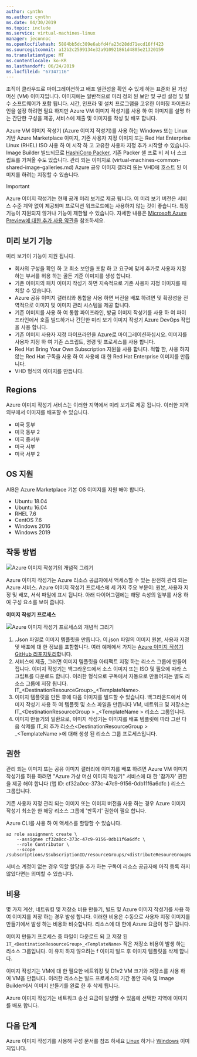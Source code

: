```yaml
---
author: cynthn
ms.author: cynthn
ms.date: 04/30/2019
ms.topic: include
ms.service: virtual-machines-linux
manager: jeconnoc
ms.openlocfilehash: 5884bb5dc389e6abfd4fa23d28dd71ecd16ff423
ms.sourcegitcommit: a12b2c2599134e32a910921861d4805e21320159
ms.translationtype: MT
ms.contentlocale: ko-KR
ms.lasthandoff: 06/24/2019
ms.locfileid: "67347116"
---
```

조직이 클라우드로 마이그레이션하고 배포 일관성을 확인 수 있게 하는 표준화 된 가상 머신 (VM) 이미지입니다. 이미지에는 일반적으로 미리 정의 된 보안 및 구성 설정 및 필수 소프트웨어가 포함 됩니다. 시간, 인프라 및 설치 프로그램을 고유한 이미징 파이프라인을 설정 하려면 필요 하지만 Azure VM 이미지 작성기를 사용 하 여 이미지를 설명 하는 간단한 구성을 제공, 서비스에 제출 및 이미지를 작성 및 배포 합니다.
 
Azure VM 이미지 작성기 (Azure 이미지 작성기)를 사용 하는 Windows 또는 Linux 기반 Azure Marketplace 이미지, 기존 사용자 지정 이미지 또는 Red Hat Enterprise Linux (RHEL) ISO 사용 하 여 시작 하 고 고유한 사용자 지정 추가 시작할 수 있습니다. Image Builder 빌드되므로 [HashiCorp Packer](https://packer.io/), 기존 Packer 셸 프로 비 저 너 스크립트를 가져올 수도 있습니다. 관리 되는 이미지로 (virtual-machines-common-shared-image-galleries.md) Azure 공유 이미지 갤러리 또는 VHD에 호스트 된 이미지를 하려는 지정할 수 있습니다.

> [!IMPORTANT]
> Azure 이미지 작성기는 현재 공개 미리 보기로 제공 됩니다.
> 이 미리 보기 버전은 서비스 수준 계약 없이 제공되며 프로덕션 워크로드에는 사용하지 않는 것이 좋습니다. 특정 기능이 지원되지 않거나 기능이 제한될 수 있습니다. 자세한 내용은 [Microsoft Azure Preview에 대한 추가 사용 약관](https://azure.microsoft.com/support/legal/preview-supplemental-terms/)을 참조하세요.

## <a name="preview-features"></a>미리 보기 기능

미리 보기이 기능이 지원 됩니다.

- 회사의 구성을 확인 하 고 최소 보안을 포함 하 고 요구에 맞게 추가로 사용자 지정 하는 부서를 허용 하는 골든 기준 이미지를 생성 합니다.
- 기존 이미지의 패치 이미지 작성기 하면 지속적으로 기존 사용자 지정 이미지를 패치할 수 있습니다.
- Azure 공유 이미지 갤러리와 통합을 사용 하면 버전을 배포 하려면 및 확장성을 전역적으로 이미지 및 이미지 관리 시스템을 제공 합니다.
- 기존 이미지를 사용 하 여 통합 파이프라인, 방금 이미지 작성기를 사용 하 여 파이프라인에서 호출 빌드하거나 간단한 미리 보기 이미지 작성기 Azure DevOps 작업을 사용 합니다.
- 기존 이미지 사용자 지정 파이프라인을 Azure로 마이그레이션하십시오. 이미지를 사용자 지정 하 여 기존 스크립트, 명령 및 프로세스를 사용 합니다.
- Red Hat Bring Your Own Subscription 지원을 사용 합니다. 적합 한, 사용 하지 않는 Red Hat 구독을 사용 하 여 사용에 대 한 Red Hat Enterprise 이미지를 만듭니다.
- VHD 형식의 이미지를 만듭니다.
 

## <a name="regions"></a>Regions
Azure 이미지 작성기 서비스는 이러한 지역에서 미리 보기로 제공 됩니다. 이러한 지역 외부에서 이미지를 배포할 수 있습니다.
- 미국 동부
- 미국 동부 2
- 미국 중서부
- 미국 서부
- 미국 서부 2

## <a name="os-support"></a>OS 지원
AIB은 Azure Marketplace 기본 OS 이미지를 지원 해야 합니다.
- Ubuntu 18.04
- Ubuntu 16.04
- RHEL 7.6
- CentOS 7.6
- Windows 2016
- Windows 2019


## <a name="how-it-works"></a>작동 방법


![Azure 이미지 작성기의 개념적 그리기](./media/virtual-machines-image-builder-overview/image-builder.png)

Azure 이미지 작성기는 Azure 리소스 공급자에서 액세스할 수 있는 완전히 관리 되는 Azure 서비스. Azure 이미지 작성기 프로세스에 세 가지 주요 부분이: 원본, 사용자 지정 및 배포, 서식 파일에 표시 됩니다. 아래 다이어그램에는 해당 속성의 일부를 사용 하 여 구성 요소를 보여 줍니다. 
 


**이미지 작성기 프로세스** 

![Azure 이미지 작성기 프로세스의 개념적 그리기](./media/virtual-machines-image-builder-overview/image-builder-process.png)

1. .Json 파일로 이미지 템플릿을 만듭니다. 이.json 파일의 이미지 원본, 사용자 지정 및 배포에 대 한 정보를 포함합니다. 여러 예제에서 가지는 [Azure 이미지 작성기 GitHub 리포지토리](https://github.com/danielsollondon/azvmimagebuilder/tree/master/quickquickstarts)합니다.
1. 서비스에 제출, 그러면 이미지 템플릿을 아티팩트 지정 하는 리소스 그룹에 만들어집니다. 이미지 작성기는 백그라운드에서 소스 이미지 또는 ISO 및 필요에 따라 스크립트를 다운로드 합니다. 이러한 형식으로 구독에서 자동으로 만들어지는 별도 리소스 그룹에 저장 됩니다. IT_\<DestinationResourceGroup>_\<TemplateName>. 
1. 이미지 템플릿을 만든 후에 다음 이미지를 빌드할 수 있습니다. 백그라운드에서 이미지 작성기 사용 하 여 템플릿 및 소스 파일을 만듭니다 VM, 네트워크 및 저장소는 IT_\<DestinationResourceGroup > _\<TemplateName > 리소스 그룹입니다.
1. 이미지 만들기의 일환으로, 이미지 작성기는 이미지를 배포 템플릿에 따라 그런 다음 삭제를 IT_의 추가 리소스\<DestinationResourceGroup > _\<TemplateName >에 대해 생성 된 리소스 그룹 프로세스입니다.


## <a name="permissions"></a>권한

관리 되는 이미지 또는 공유 이미지 갤러리에 이미지를 배포 하려면 Azure VM 이미지 작성기를 허용 하려면 "Azure 가상 머신 이미지 작성기" 서비스에 대 한 '참가자' 권한을 제공 해야 합니다 (앱 ID: cf32a0cc-373c-47c9-9156-0db11f6a6dfc ) 리소스 그룹입니다. 

기존 사용자 지정 관리 되는 이미지 또는 이미지 버전을 사용 하는 경우 Azure 이미지 작성기 최소한 한 해당 리소스 그룹에 '판독기' 권한이 필요 합니다.

Azure CLI를 사용 하 여 액세스를 할당할 수 있습니다.

```azurecli-interactive
az role assignment create \
    --assignee cf32a0cc-373c-47c9-9156-0db11f6a6dfc \
    --role Contributor \
    --scope /subscriptions/$subscriptionID/resourceGroups/<distributeResoureGroupName>
```

서비스 계정이 없는 경우 역할 할당을 추가 하는 구독이 리소스 공급자에 아직 등록 하지 않았다면는 의미할 수 있습니다.


## <a name="costs"></a>비용
몇 가지 계산, 네트워킹 및 저장소 비용 만들기, 빌드 및 Azure 이미지 작성기를 사용 하 여 이미지를 저장 하는 경우 발생 합니다. 이러한 비용은 수동으로 사용자 지정 이미지를 만들기에서 발생 하는 비용와 비슷합니다. 리소스에 대 한에 Azure 요금이 청구 됩니다. 

이미지 만들기 프로세스 중 파일이 다운로드 되 고 저장 된 `IT_<DestinationResourceGroup>_<TemplateName>` 작은 저장소 비용이 발생 하는 리소스 그룹입니다. 이 유지 하지 않으려는 f 이미지 빌드 후 이미지 템플릿을 삭제 합니다.
 
이미지 작성기는 VM에 대 한 필요한 네트워킹 및 D1v2 VM 크기와 저장소를 사용 하 여 VM을 만듭니다. 이러한 리소스는 빌드 프로세스의 기간 동안 지속 및 Image Builder에서 이미지 만들기를 완료 한 후 삭제 됩니다. 
 
Azure 이미지 작성기는 네트워크 송신 요금이 발생할 수 있음에 선택한 지역에 이미지를 배포 합니다.
 
## <a name="next-steps"></a>다음 단계 
 
Azure 이미지 작성기를 사용해 구성 문서를 참조 하세요 [Linux](../articles/virtual-machines/linux/image-builder.md) 하거나 [Windows](../articles/virtual-machines/windows/image-builder.md) 이미지입니다.
 
 
